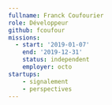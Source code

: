 ```yaml
---
fullname: Franck Coufourier
role: Développeur
github: fcoufour
missions:
  - start: '2019-01-07'
    end: '2019-12-31'
    status: independent
    employer: octo
startups:
    - signalement
    - perspectives
---
```

